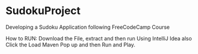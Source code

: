 # SudokuProject
Developing a Sudoku Application following FreeCodeCamp Course

How to RUN:
Download the File, extract and then run Using IntelliJ Idea also Click the Load Maven Pop up and then Run and Play.
